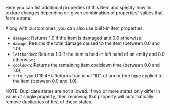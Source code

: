 Here you can list additional properties of this item and specify how its texture changes
depending on given combination of properties' values that form a state.

Along with custom ones, you can also use built-in item properties:

* `damaged`: Returns 1.0 if the item is damaged and 0.0 otherwise;
* `damage`: Returns the total damage caused to the item (between 0.0 and 1.0);
* `lefthanded`: Returns 1.0 if the item is held in left hand of an entity and 0.0 otherwise;
* `cooldown`: Returns the remaining item cooldown time (between 0.0 and 1.0);
* `trim_type` (1.19.4+): Returns fractional "ID" of armor trim type applied to the item (between 0.0 and 1.0).

NOTE: Duplicate states are not allowed. If two or more states only differ in value of single property, then removing
that property will automatically remove duplicates of first of these states.